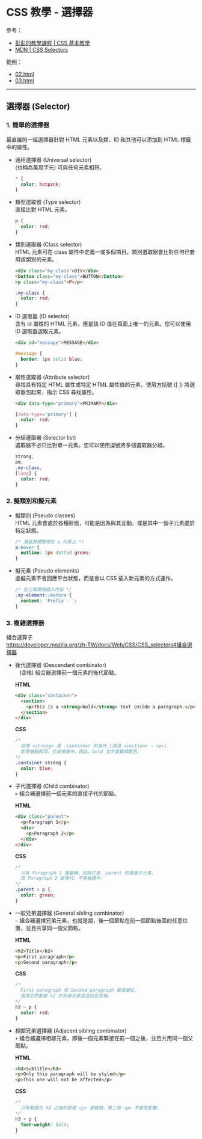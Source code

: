 # CSS 教學 - 選擇器

參考：
* [彭彭的教學課程 | CSS 基本教學](https://docs.google.com/presentation/d/1dY4PyAzQA-3_pXnGzFHRY1TOSqtcFtR33T6AjtEt7wU/edit?usp=sharing)
* [MDN | CSS Selectors](https://developer.mozilla.org/en-US/docs/Web/CSS/CSS_selectors)

範例：
* [02.html](../demo/02.html)
* [03.html](../demo/03.html)

---

## 選擇器 (Selector)
### 1. 簡單的選擇器
最直接的一組選擇器針對 HTML 元素以及類、ID 和其他可以添加到 HTML 標籤中的屬性。

* 通用選擇器 (Universal selector)  
  (也稱為萬用字元) 可與任何元素相符。
  ```css
  * {
    color: hotpink;
  }
  ```

* 類型選取器 (Type selector)  
  直接比對 HTML 元素。
  ```css
  p {
    color: red;
  }
  ```

* 類別選取器 (Class selector)    
  HTML 元素可在 class 屬性中定義一或多個項目。類別選取器會比對任何已套用該類別的元素。
  ```html
  <div class="my-class">DIV</div>
  <button class="my-class">BUTTON</button>
  <p class="my-class">P</p>
  ```
  ```css
  .my-class {
    color: red;
  }
  ```

* ID 選取器 (ID selector)  
  含有 id 屬性的 HTML 元素，應是該 ID 值在頁面上唯一的元素。您可以使用 ID 選取器選取元素。
  ```html
  <div id="message">MESSAGE</div>
  ```
  ```css
  #message {
    border: 1px solid blue;
  }
  ```

* 屬性選取器 (Attribute selector)  
  尋找具有特定 HTML 屬性或特定 HTML 屬性值的元素。使用方括號 ([ ]) 將選取器包起來，指示 CSS 尋找屬性。
  ```html
  <div data-type="primary">PRIMARY</div>
  ```
  ```css
  [data-type='primary'] {
    color: red;
  }
  ```

* 分組選取器 (Selector list)  
  選取器不必只比對單一元素。您可以使用逗號將多個選取器分組。
  ```css
  strong,
  em,
  .my-class,
  [lang] {
    color: red;
  }
  ```

### 2. 擬類別和擬元素
* 擬類別 (Pseudo classes)  
  HTML 元素會處於各種狀態，可能是因為與其互動，或是其中一個子元素處於特定狀態。
  ```css
  /* 滑鼠游標懸停在 a 元素上 */
  a:hover {
    outline: 1px dotted green;
  }
  ```

* 擬元素 (Pseudo elements)  
  虛擬元素不會回應平台狀態，而是會以 CSS 插入新元素的方式運作。
  ```css
  /* 在元素開頭插入內容 */
  .my-element::before {
    content: 'Prefix - ';
  }
  ```

### 3. 複雜選擇器
組合運算子  
https://developer.mozilla.org/zh-TW/docs/Web/CSS/CSS_selectors#組合選擇器

* 後代選擇器 (Descendant combinator)  
  ` ` (空格) 組合器選擇前一個元素的後代節點。

  **HTML**
  ```html
  <div class="container">
    <section>
      <p>This is a <strong>bold</strong> text inside a paragraph.</p>
    </section>
  </div>
  ```
  **CSS**
  ```css
  /*
    這裡 <strong> 是 .container 的後代 (透過 <section> → <p>)，
    即使層級較深，仍會被選中。因此，bold 文字會變成藍色。
  */
  .container strong {
    color: blue;
  }
  ```

* 子代選擇器 (Child combinator)  
  `>` 組合器選擇前一個元素的直接子代的節點。

  **HTML**
  ```html
  <div class="parent">
    <p>Paragraph 1</p>
    <div>
      <p>Paragraph 2</p>
    </div>
  </div>
  ```
  **CSS**
  ```css
  /* 
    只有 Paragraph 1 會變綠，因為它是 .parent 的直接子元素，
    而 Paragraph 2 是孫代，不會被選中。 
  */
  .parent > p {
    color: green;
  }
  ```

* 一般兄弟選擇器 (General sibling combinator)  
  `~` 組合器選擇兄弟元素，也就是說，後一個節點在前一個節點後面的任意位置，並且共享同一個父節點。

  **HTML**
  ```html
  <h2>Title</h2>
  <p>First paragraph</p>
  <p>Second paragraph</p>
  ```
  **CSS**
  ```css
  /* 
    First paragraph 和 Second paragraph 都會變紅，
    因為它們都是 h2 的兄弟元素並且位在其後。
  */
  h2 ~ p {
    color: red;
  }
  ```

* 相鄰兄弟選擇器 (Adjacent sibling combinator)  
  `+` 組合器選擇相鄰元素，即後一個元素緊接在前一個之後，並且共用同一個父節點。

  **HTML**
  ```html
  <h3>Subtitle</h3>
  <p>Only this paragraph will be styled</p>
  <p>This one will not be affected</p>
  ```
  **CSS**
  ```css
  /* 
    只有緊接在 h3 之後的那個 <p> 會變粗，第二個 <p> 不會受影響。
  */
  h3 + p {
    font-weight: bold;
  }
  ```
